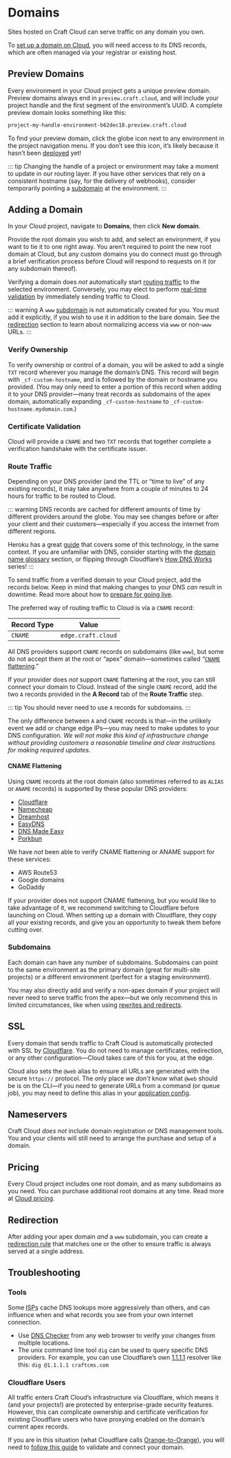 # Domains

Sites hosted on Craft Cloud can serve traffic on any domain you own.

To [set up a domain on Cloud](#adding-a-domain), you will need access to its DNS records, which are often managed via your registrar or existing host.

## Preview Domains

Every environment in your Cloud project gets a unique preview domain. Preview domains always end in `preview.craft.cloud`, and will include your project handle and the first segment of the environment’s UUID. A complete preview domain looks something like this:

```txt
project-my-handle-environment-b62dec18.preview.craft.cloud
```

To find your preview domain, click the globe icon next to any environment in the project navigation menu. If you don’t see this icon, it’s likely because it hasn’t been [deployed](deployments.md) yet!

::: tip
Changing the handle of a project or environment may take a moment to update in our routing layer. If you have other services that rely on a consistent hostname (say, for the delivery of webhooks), consider temporarily pointing a [subdomain](#subdomains) at the environment.
:::

## Adding a Domain

In your Cloud project, navigate to **Domains**, then click **New domain**.

Provide the root domain you wish to add, and select an environment, if you want to tie it to one right away. You aren’t required to point the new root domain at Cloud, but any custom domains you do connect must go through a brief verification process before Cloud will respond to requests on it (or any subdomain thereof).

Verifying a domain does _not_ automatically start [routing traffic](#route-traffic) to the selected environment. Conversely, you may elect to perform [real-time validation](users.md#real-time-validation) by immediately sending traffic to Cloud.

::: warning
A `www` [subdomain](#subdomains) is not automatically created for you. You must add it explicitly, if you wish to use it in addition to the bare domain. See the [redirection](#redirection) section to learn about normalizing access via `www` or non-`www` URLs.
:::

<a id="dns" name="DNS Records"></a>

### Verify Ownership

To verify ownership or control of a domain, you will be asked to add a single `TXT` record wherever you manage the domain’s DNS. This record will begin with `_cf-custom-hostname`, and is followed by the domain or hostname you provided.  (You may only need to enter a portion of this record when adding it to your DNS provider—many treat records as subdomains of the apex domain, automatically expanding `_cf-custom-hostname` to `_cf-custom-hostname.mydomain.com`.)

### Certificate Validation

Cloud will provide a `CNAME` and two `TXT` records that together complete a verification handshake with the certificate issuer.

### Route Traffic

Depending on your DNS provider (and the TTL or “time to live” of any existing records), it may take anywhere from a couple of minutes to 24 hours for traffic to be routed to Cloud.

::: warning
DNS records are cached for different amounts of time by different providers around the globe. You may see changes before or after your client and their customers—especially if you access the internet from different regions.

Heroku has a great [guide](https://devcenter.heroku.com/articles/custom-domains) that covers some of this technology, in the same context. If you are unfamiliar with DNS, consider starting with the [domain name glossary](https://devcenter.heroku.com/articles/custom-domains#domain-name-glossary) section, or flipping through Cloudflare’s [How DNS Works](https://www.cloudflare.com/learning/dns/what-is-dns/) series!
:::

To send traffic from a verified domain to your Cloud project, add the records below. Keep in mind that making changes to your DNS *can* result in downtime. Read more about how to [prepare for going live](checklist.md).

The preferred way of routing traffic to Cloud is via a `CNAME` record:

| Record Type | Value |
| --- | --- |
| `CNAME` | `edge.craft.cloud` |

All DNS providers support `CNAME` records on subdomains (like `www`), but some do not accept them at the root or “apex” domain—sometimes called “[`CNAME` flattening](#cname-flattening).”

If your provider does *not* support `CNAME` flattening at the root, you can still connect your domain to Cloud. Instead of the single `CNAME` record, add the two `A` records provided in the **A Record** tab of the **Route Traffic** step.

::: tip
You should never need to use `A` records for subdomains.
:::

The only difference between `A` and `CNAME` records is that—in the unlikely event we add or change edge IPs—you may need to make updates to your DNS configuration. *We will not make this kind of infrastructure change without providing customers a reasonable timeline and clear instructions for making required updates.*

#### CNAME Flattening

Using `CNAME` records at the root domain (also sometimes referred to as `ALIAS` or `ANAME` records) is supported by these popular DNS providers:

- [Cloudflare](https://developers.cloudflare.com/dns/cname-flattening/)
- [Namecheap](https://www.namecheap.com/support/knowledgebase/article.aspx/10128/2237/how-to-create-an-alias-record/)
- [Dreamhost](https://help.dreamhost.com/hc/en-us/articles/360035516812-Adding-custom-DNS-records)
- [EasyDNS](https://kb.easydns.com/knowledge/aname-records/)
- [DNS Made Easy](https://support.dnsmadeeasy.com/support/solutions/articles/47001001412-aname-records)
- [Porkbun](https://kb.porkbun.com/article/68-how-to-edit-dns-records)

We have _not_ been able to verify CNAME flattening or ANAME support for these services:

- AWS Route53
- Google domains
- GoDaddy

If your provider does not support CNAME flattening, but you would like to take advantage of it, we recommend switching to Cloudflare before launching on Cloud. When setting up a domain with Cloudflare, they copy all your existing records, and give you an opportunity to tweak them before cutting over.

### Subdomains

Each domain can have any number of subdomains. Subdomains can point to the same environment as the primary domain (great for multi-site projects) or a different environment (perfect for a staging environment).

You may also directly add and verify a non-apex domain if your project will never need to serve traffic from the apex—but we only recommend this in limited circumstances, like when using [rewrites and redirects](redirects.md).

## SSL

Every domain that sends traffic to Craft Cloud is automatically protected with SSL by [Cloudflare](https://cloudflare.com). You do not need to manage certificates, redirection, or any other configuration—Cloud takes care of this for you, at the edge.

Cloud also sets the `@web` alias to ensure all URLs are generated with the secure `https://` protocol. The only place we *don’t* know what `@web` should be is on the CLI—if you need to generate URLs from a command (or queue job), you may need to define this alias in your [application config](/5.x/configure.html#aliases).

## Nameservers

Craft Cloud *does not* include domain registration or DNS management tools. You and your clients will still need to arrange the purchase and setup of a domain.

## Pricing

Every Cloud project includes one root domain, and as many subdomains as you need. You can purchase additional root domains at any time. Read more at [Cloud pricing](craftcom:cloud).

## Redirection

After adding your apex domain _and_ a `www` subdomain, you can create a [redirection rule](redirects.md) that matches one or the other to ensure traffic is always served at a single address.

## Troubleshooting

### Tools

Some <abbr title="Internet service provider">ISPs</abbr> cache DNS lookups more aggressively than others, and can influence when and what records you see from your own internet connection.

- Use [DNS Checker](https://dnschecker.org) from any web browser to verify your changes from multiple locations.
- The unix command line tool `dig` can be used to query specific DNS providers. For example, you can use Cloudflare’s own [1.1.1.1](https://one.one.one.one) resolver like this: `dig @1.1.1.1 craftcms.com`

### Cloudflare Users

All traffic enters Craft Cloud’s infrastructure via Cloudflare, which means it (and your projects!) are protected by enterprise-grade security features. However, this can complicate ownership and certificate verification for existing Cloudflare users who have proxying enabled on the domain’s current apex records.

If you are in this situation (what Cloudflare calls [Orange-to-Orange](https://developers.cloudflare.com/cloudflare-for-platforms/cloudflare-for-saas/saas-customers/how-it-works/)), you will need to [follow this guide](users.md) to validate and connect your domain.
